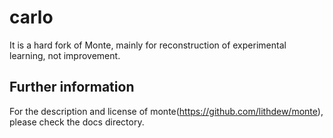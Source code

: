 # carlo

It is a hard fork of Monte, mainly for reconstruction of experimental learning, not improvement.

## Further information
For the description and license of monte(https://github.com/lithdew/monte), please check the docs directory.
